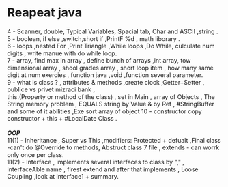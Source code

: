 # Reapeat java 
 4 - Scanner, double, Typical Variables, Spacial tab, Char and ASCII ,string .</br>
 5 - boolean, if else ,switch,short if ,PrintF %d , math liborary . </br>
 6 - loops ,nested For ,Print Triangle ,While loops ,Do While, culculate num digits , write manue with do while loop. </br>
 7 - array, find max in array , define bunch of arrays ,int array, tow dimensional array , shool grades array , short loop item , how many same digit at num exercies , function java ,void ,function several parameter.</br>
 9 -  what is class ? , attributes & methods ,create clock ,Getter+Setter , publice vs privet mizraci bank ,</br>
 this.(Property or method of the class) , set in Main , array of Objects , The String memory problem , EQUALS string by Value & by Ref , #StringBuffer and some of it abilities 
  ,Exe sort array of object 
 10 - constructor copy constructor + this + #LocalDate Class .</br>
  </br>
 ***OOP*** </br>
 11(1) - Inheritance   , Super vs This ,modifiers: Protected + defualt ,Final class -can't do @Override to methods, Abstruct class 7 file , extends - can worrk only once per class. </br>
 11(2) - Interface  , implements several interfaces to class by "," , interfaceAble name , firest extend and after that implements , Loose Coupling ,look at interface1 + summary.
 
